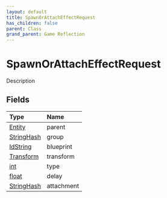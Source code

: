 ```yaml
---
layout: default
title: SpawnOrAttachEffectRequest
has_children: false
parent: Class
grand_parent: Game Reflection
---
```

# SpawnOrAttachEffectRequest
Description 

## Fields
| Type | Name |
|:-------------|:--------------|
| [Entity](/game-reflection/classes/entity.md) | parent |
| [StringHash](/game-reflection/classes/string_hash.md) | group |
| [IdString](/game-reflection/components/id_string.md) | blueprint |
| [Transform](/game-reflection/classes/transform.md) | transform |
| [int](/game-reflection/enums/int.md) | type |
| [float](/game-reflection/components/float.md) | delay |
| [StringHash](/game-reflection/classes/string_hash.md) | attachment |
